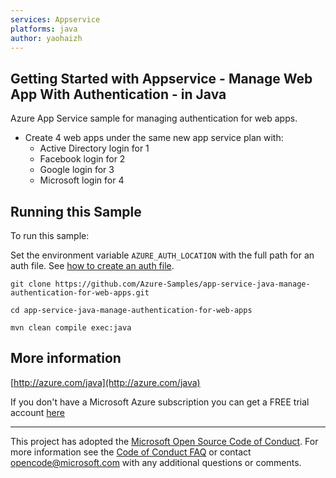 ```yaml
---
services: Appservice
platforms: java
author: yaohaizh
---
```


## Getting Started with Appservice - Manage Web App With Authentication - in Java ##


  Azure App Service sample for managing authentication for web apps.
   - Create 4 web apps under the same new app service plan with:
     - Active Directory login for 1
     - Facebook login for 2
     - Google login for 3
     - Microsoft login for 4
 

## Running this Sample ##

To run this sample:

Set the environment variable `AZURE_AUTH_LOCATION` with the full path for an auth file. See [how to create an auth file](https://github.com/Azure/azure-libraries-for-java/blob/master/AUTH.md).

    git clone https://github.com/Azure-Samples/app-service-java-manage-authentication-for-web-apps.git

    cd app-service-java-manage-authentication-for-web-apps

    mvn clean compile exec:java

## More information ##

[http://azure.com/java](http://azure.com/java)

If you don't have a Microsoft Azure subscription you can get a FREE trial account [here](http://go.microsoft.com/fwlink/?LinkId=330212)

---

This project has adopted the [Microsoft Open Source Code of Conduct](https://opensource.microsoft.com/codeofconduct/). For more information see the [Code of Conduct FAQ](https://opensource.microsoft.com/codeofconduct/faq/) or contact [opencode@microsoft.com](mailto:opencode@microsoft.com) with any additional questions or comments.